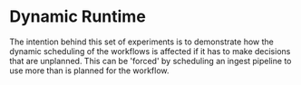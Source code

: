 # Dynamic Runtime

The intention behind this set of experiments is to demonstrate how the
 dynamic scheduling of the workflows is affected if it has to make decisions
  that are unplanned. This can be 'forced' by scheduling an ingest pipeline
   to use more than is planned for the workflow. 
   
   
